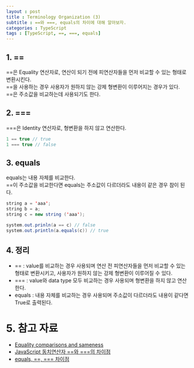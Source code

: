 ```yaml
---
layout : post
title : Terminology Organization (3)
subtitle : ==와 ===, equals의 차이에 대해 알아보자.
categories : TypeScript
tags : [TypeScript, ==, ===, equals]
---
```


## 1. ==
==은 Equality 연산자로, 연산이 되기 전에 피연산자들을 먼저 비교할 수 있는 형태로 변환시킨다.<br/>
==을 사용하는 경우 사용자가 원하지 않는 강제 형변환이 이루어지는 경우가 있다.<br/>
==은 주소값을 비교하는데 사용되기도 한다.

## 2. ===
===은 Identity 연산자로, 형변환을 하지 않고 연산한다.

```TypeScript
1 == true // true
1 === true // false
```

## 3. equals
equals는 내용 자체를 비교한다.<br/>
==이 주소값을 비교한다면 equals는 주소값이 다르더라도 내용이 같은 경우 참이 된다.

```Java
string a = 'aaa';
string b = a;
string c = new string ('aaa');

system.out.prinln(a == c) // false
system.out.println(a.equals(c)) // true
```

## 4. 정리
- == : value를 비교하는 경우 사용되며 연산 전 피연산자들을 먼저 비교할 수 있는 형태로 변환시키고, 사용자가 원하지 않는 강제 형변환이 이루어질 수 있다.
- === : value와 data type 모두 비교하는 경우 사용되며 형변환을 하지 않고 연산한다.
- equals : 내용 자체를 비교하는 경우 사용되며 주소값이 다르더라도 내용이 같다면 True로 출력된다.

# 5. 참고 자료
- [Equality comparisons and sameness](https://developer.mozilla.org/en-US/docs/Web/JavaScript/Equality_comparisons_and_sameness)
- [JavaScript 동치연산자 ==와 ===의 차이점](https://hyunseob.github.io/2015/07/30/diffrence-between-equality-and-identity-in-javascript/)
- [equals, ==, === 차이점](https://velog.io/@somin_0/equals-%EC%B0%A8%EC%9D%B4%EC%A0%90)
